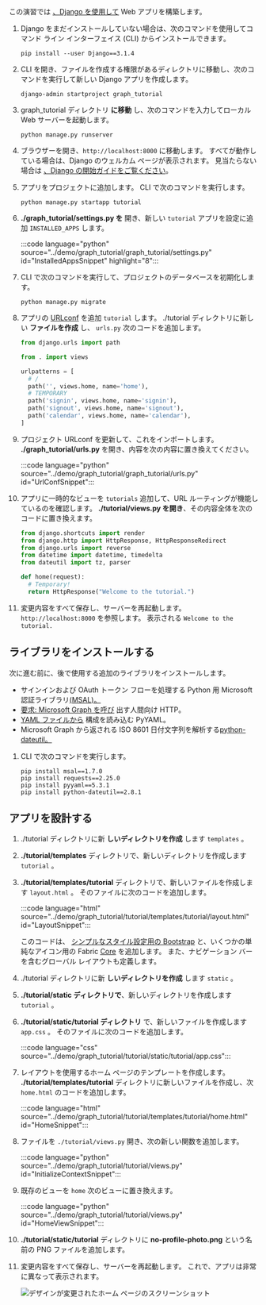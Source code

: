 <!-- markdownlint-disable MD002 MD041 -->

この演習では [、Django を使用して](https://www.djangoproject.com/) Web アプリを構築します。

1. Django をまだインストールしていない場合は、次のコマンドを使用してコマンド ライン インターフェイス (CLI) からインストールできます。

    ```Shell
    pip install --user Django==3.1.4
    ```

1. CLI を開き、ファイルを作成する権限があるディレクトリに移動し、次のコマンドを実行して新しい Django アプリを作成します。

    ```Shell
    django-admin startproject graph_tutorial
    ```

1. graph_tutorial ディレクトリ **に移動** し、次のコマンドを入力してローカル Web サーバーを起動します。

    ```Shell
    python manage.py runserver
    ```

1. ブラウザーを開き、`http://localhost:8000` に移動します。 すべてが動作している場合は、Django のウェルカム ページが表示されます。 見当たらない場合は [、Django の開始ガイドをご覧ください](https://www.djangoproject.com/start/)。

1. アプリをプロジェクトに追加します。 CLI で次のコマンドを実行します。

    ```Shell
    python manage.py startapp tutorial
    ```

1. **./graph_tutorial/settings.py を** 開き、新しい `tutorial` アプリを設定に追加 `INSTALLED_APPS` します。

    :::code language="python" source="../demo/graph_tutorial/graph_tutorial/settings.py" id="InstalledAppsSnippet" highlight="8":::

1. CLI で次のコマンドを実行して、プロジェクトのデータベースを初期化します。

    ```Shell
    python manage.py migrate
    ```

1. アプリの [URLconf](https://docs.djangoproject.com/en/3.0/topics/http/urls/) を追加 `tutorial` します。 ./tutorial ディレクトリに新しい **ファイルを作成** し、 `urls.py` 次のコードを追加します。

    ```python
    from django.urls import path

    from . import views

    urlpatterns = [
      # /
      path('', views.home, name='home'),
      # TEMPORARY
      path('signin', views.home, name='signin'),
      path('signout', views.home, name='signout'),
      path('calendar', views.home, name='calendar'),
    ]
    ```

1. プロジェクト URLconf を更新して、これをインポートします。 **./graph_tutorial/urls.py** を開き、内容を次の内容に置き換えてください。

    :::code language="python" source="../demo/graph_tutorial/graph_tutorial/urls.py" id="UrlConfSnippet":::

1. アプリに一時的なビューを `tutorials` 追加して、URL ルーティングが機能しているのを確認します。 **./tutorial/views.py を開き**、その内容全体を次のコードに置き換えます。

    ```python
    from django.shortcuts import render
    from django.http import HttpResponse, HttpResponseRedirect
    from django.urls import reverse
    from datetime import datetime, timedelta
    from dateutil import tz, parser

    def home(request):
      # Temporary!
      return HttpResponse("Welcome to the tutorial.")
    ```

1. 変更内容をすべて保存し、サーバーを再起動します。 `http://localhost:8000` を参照します。 表示される `Welcome to the tutorial.`

## <a name="install-libraries"></a>ライブラリをインストールする

次に進む前に、後で使用する追加のライブラリをインストールします。

- サインインおよび OAuth トークン フローを処理する Python 用 Microsoft 認証ライブラリ[(MSAL)。](https://github.com/AzureAD/microsoft-authentication-library-for-python)
- [要求: Microsoft Graph を呼び](https://requests.readthedocs.io/en/master/) 出す人間向け HTTP。
- [YAML ファイルから](https://pyyaml.org/wiki/PyYAMLDocumentation) 構成を読み込む PyYAML。
- Microsoft Graph から返される ISO 8601 日付文字列を解析する[python-dateutil。](https://pypi.org/project/python-dateutil/)

1. CLI で次のコマンドを実行します。

    ```Shell
    pip install msal==1.7.0
    pip install requests==2.25.0
    pip install pyyaml==5.3.1
    pip install python-dateutil==2.8.1
    ```

## <a name="design-the-app"></a>アプリを設計する

1. ./tutorial ディレクトリに新 **しいディレクトリを作成** します `templates` 。

1. **./tutorial/templates** ディレクトリで、新しいディレクトリを作成します `tutorial` 。

1. **./tutorial/templates/tutorial** ディレクトリで、新しいファイルを作成します `layout.html` 。 そのファイルに次のコードを追加します。

    :::code language="html" source="../demo/graph_tutorial/tutorial/templates/tutorial/layout.html" id="LayoutSnippet":::

    このコードは、 [シンプルなスタイル設定用の Bootstrap](http://getbootstrap.com/) と、いくつかの単純なアイコン用の Fabric [Core](https://developer.microsoft.com/fluentui#/get-started#fabric-core) を追加します。 また、ナビゲーション バーを含むグローバル レイアウトも定義します。

1. ./tutorial ディレクトリに新 **しいディレクトリを作成** します `static` 。

1. **./tutorial/static ディレクトリで**、新しいディレクトリを作成します `tutorial` 。

1. **./tutorial/static/tutorial ディレクトリ** で、新しいファイルを作成します `app.css` 。 そのファイルに次のコードを追加します。

    :::code language="css" source="../demo/graph_tutorial/tutorial/static/tutorial/app.css":::

1. レイアウトを使用するホーム ページのテンプレートを作成します。 **./tutorial/templates/tutorial** ディレクトリに新しいファイルを作成し、次 `home.html` のコードを追加します。

    :::code language="html" source="../demo/graph_tutorial/tutorial/templates/tutorial/home.html" id="HomeSnippet":::

1. ファイルを `./tutorial/views.py` 開き、次の新しい関数を追加します。

    :::code language="python" source="../demo/graph_tutorial/tutorial/views.py" id="InitializeContextSnippet":::

1. 既存のビューを `home` 次のビューに置き換えます。

    :::code language="python" source="../demo/graph_tutorial/tutorial/views.py" id="HomeViewSnippet":::

1. **./tutorial/static/tutorial** ディレクトリに **no-profile-photo.png** という名前の PNG ファイルを追加します。

1. 変更内容をすべて保存し、サーバーを再起動します。 これで、アプリは非常に異なって表示されます。

    ![デザインが変更されたホーム ページのスクリーンショット](./images/create-app-01.png)
